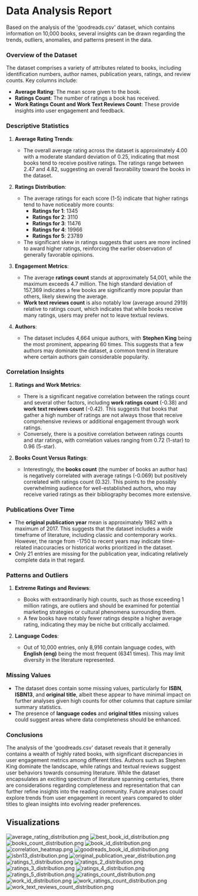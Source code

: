 # Data Analysis Report

Based on the analysis of the 'goodreads.csv' dataset, which contains information on 10,000 books, several insights can be drawn regarding the trends, outliers, anomalies, and patterns present in the data.

### Overview of the Dataset

The dataset comprises a variety of attributes related to books, including identification numbers, author names, publication years, ratings, and review counts. Key columns include:

- **Average Rating**: The mean score given to the book.
- **Ratings Count**: The number of ratings a book has received.
- **Work Ratings Count and Work Text Reviews Count**: These provide insights into user engagement and feedback.

### Descriptive Statistics

1. **Average Rating Trends**:
   - The overall average rating across the dataset is approximately 4.00 with a moderate standard deviation of 0.25, indicating that most books tend to receive positive ratings. The ratings range between 2.47 and 4.82, suggesting an overall favorability toward the books in the dataset.

2. **Ratings Distribution**:
   - The average ratings for each score (1-5) indicate that higher ratings tend to have noticeably more counts:
     - **Ratings for 1**: 1345
     - **Ratings for 2**: 3110
     - **Ratings for 3**: 11476
     - **Ratings for 4**: 19966
     - **Ratings for 5**: 23789
   - The significant skew in ratings suggests that users are more inclined to award higher ratings, reinforcing the earlier observation of generally favorable opinions.

3. **Engagement Metrics**:
   - The average **ratings count** stands at approximately 54,001, while the maximum exceeds 4.7 million. The high standard deviation of 157,369 indicates a few books are significantly more popular than others, likely skewing the average.
   - **Work text reviews count** is also notably low (average around 2919) relative to ratings count, which indicates that while books receive many ratings, users may prefer not to leave textual reviews.

4. **Authors**:
   - The dataset includes 4,664 unique authors, with **Stephen King** being the most prominent, appearing 60 times. This suggests that a few authors may dominate the dataset, a common trend in literature where certain authors gain considerable popularity.

### Correlation Insights

1. **Ratings and Work Metrics**:
   - There is a significant negative correlation between the ratings count and several other factors, including **work ratings count** (-0.38) and **work text reviews count** (-0.42). This suggests that books that gather a high number of ratings are not always those that receive comprehensive reviews or additional engagement through work ratings.
   - Conversely, there is a positive correlation between ratings counts and star ratings, with correlation values ranging from 0.72 (1-star) to 0.96 (5-star).

2. **Books Count Versus Ratings**:
   - Interestingly, the **books count** (the number of books an author has) is negatively correlated with average ratings (-0.069) but positively correlated with ratings count (0.32). This points to the possibly overwhelming audience for well-established authors, who may receive varied ratings as their bibliography becomes more extensive.

### Publications Over Time

- The **original publication year** mean is approximately 1982 with a maximum of 2017. This suggests that the dataset includes a wide timeframe of literature, including classic and contemporary works. However, the range from -1750 to recent years may indicate time-related inaccuracies or historical works prioritized in the dataset.
- Only 21 entries are missing for the publication year, indicating relatively complete data in that regard.

### Patterns and Outliers

1. **Extreme Ratings and Reviews**:
   - Books with extraordinarily high counts, such as those exceeding 1 million ratings, are outliers and should be examined for potential marketing strategies or cultural phenomena surrounding them.
   - A few books have notably fewer ratings despite a higher average rating, indicating they may be niche but critically acclaimed.

2. **Language Codes**:
   - Out of 10,000 entries, only 8,916 contain language codes, with **English (eng)** being the most frequent (6341 times). This may limit diversity in the literature represented.

### Missing Values

- The dataset does contain some missing values, particularly for **ISBN**, **ISBN13**, and **original title**, albeit these appear to have minimal impact on further analyses given high counts for other columns that capture similar summary statistics.
- The presence of **language codes** and **original titles** missing values could suggest areas where data completeness should be enhanced.

### Conclusions

The analysis of the 'goodreads.csv' dataset reveals that it generally contains a wealth of highly rated books, with significant discrepancies in user engagement metrics among different titles. Authors such as Stephen King dominate the landscape, while ratings and textual reviews suggest user behaviors towards consuming literature. While the dataset encapsulates an exciting spectrum of literature spanning centuries, there are considerations regarding completeness and representation that can further refine insights into the reading community. Future analyses could explore trends from user engagement in recent years compared to older titles to glean insights into evolving reader preferences.

## Visualizations

![average_rating_distribution.png](average_rating_distribution.png)
![best_book_id_distribution.png](best_book_id_distribution.png)
![books_count_distribution.png](books_count_distribution.png)
![book_id_distribution.png](book_id_distribution.png)
![correlation_heatmap.png](correlation_heatmap.png)
![goodreads_book_id_distribution.png](goodreads_book_id_distribution.png)
![isbn13_distribution.png](isbn13_distribution.png)
![original_publication_year_distribution.png](original_publication_year_distribution.png)
![ratings_1_distribution.png](ratings_1_distribution.png)
![ratings_2_distribution.png](ratings_2_distribution.png)
![ratings_3_distribution.png](ratings_3_distribution.png)
![ratings_4_distribution.png](ratings_4_distribution.png)
![ratings_5_distribution.png](ratings_5_distribution.png)
![ratings_count_distribution.png](ratings_count_distribution.png)
![work_id_distribution.png](work_id_distribution.png)
![work_ratings_count_distribution.png](work_ratings_count_distribution.png)
![work_text_reviews_count_distribution.png](work_text_reviews_count_distribution.png)